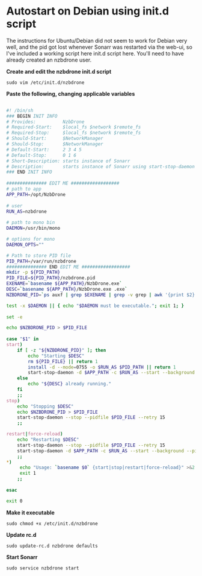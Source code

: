 # Autostart on Debian using init.d script

The instructions for Ubuntu/Debian did not seem to work for Debian very well, and the pid got lost whenever Sonarr was restarted via the web-ui, so I've included a working script here init.d script here. You'll need to have already created an nzbdrone user.

**Create and edit the nzbdrone init.d script**
       
    sudo vim /etc/init.d/nzbdrone

**Paste the following, changing applicable variables**       
````bash
        
#! /bin/sh
### BEGIN INIT INFO
# Provides:          NzbDrone
# Required-Start:    $local_fs $network $remote_fs
# Required-Stop:     $local_fs $network $remote_fs
# Should-Start:      $NetworkManager
# Should-Stop:       $NetworkManager
# Default-Start:     2 3 4 5
# Default-Stop:      0 1 6
# Short-Description: starts instance of Sonarr
# Description:       starts instance of Sonarr using start-stop-daemon
### END INIT INFO
    
############### EDIT ME ##################
# path to app
APP_PATH=/opt/NzbDrone
   
# user
RUN_AS=nzbdrone
    
# path to mono bin
DAEMON=/usr/bin/mono

# options for mono
DAEMON_OPTS=""

# Path to store PID file
PID_PATH=/var/run/nzbdrone
############### END EDIT ME ##################
mkdir -p ${PID_PATH}
PID_FILE=${PID_PATH}/nzbdrone.pid
EXENAME=`basename ${APP_PATH}/NzbDrone.exe`
DESC=`basename ${APP_PATH}/NzbDrone.exe .exe`
NZBDRONE_PID=`ps auxf | grep $EXENAME | grep -v grep | awk '{print $2}'`

test -x $DAEMON || { echo "$DAEMON must be executable."; exit 1; }
    
set -e

echo $NZBDRONE_PID > $PID_FILE
    
case "$1" in
start)
    if [ -z "${NZBDRONE_PID}" ]; then
        echo "Starting $DESC"
        rm ${PID_FILE} || return 1
        install -d --mode=0755 -o $RUN_AS $PID_PATH || return 1
        start-stop-daemon -d $APP_PATH -c $RUN_AS --start --background --pidfile $PID_FILE --exec $DAEMON -- $DAEMON_OPTS $EXENAME
    else
        echo "${DESC} already running."
    fi
    ;;
stop)
    echo "Stopping $DESC"
    echo $NZBDRONE_PID > $PID_FILE
    start-stop-daemon --stop --pidfile $PID_FILE --retry 15
    ;;

restart|force-reload)
    echo "Restarting $DESC"
    start-stop-daemon --stop --pidfile $PID_FILE --retry 15
    start-stop-daemon -d $APP_PATH -c $RUN_AS --start --background --pidfile $PID_FILE --exec $DAEMON -- $DAEMON_OPTS $EXENAME
    ;;
*)
     echo "Usage: `basename $0` {start|stop|restart|force-reload}" >&2    
     exit 1
    ;;   
    
esac

exit 0
````    

**Make it executable**

	sudo chmod +x /etc/init.d/nzbdrone

**Update rc.d**

	sudo update-rc.d nzbdrone defaults

**Start Sonarr**

	sudo service nzbdrone start
